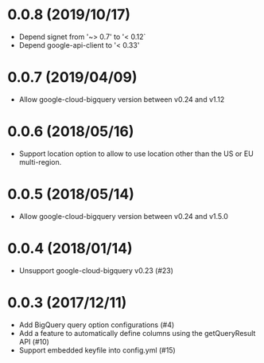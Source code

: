 # 0.0.8 (2019/10/17)

* Depend signet from '~> 0.7' to '< 0.12`
* Depend google-api-client to '< 0.33'

# 0.0.7 (2019/04/09)

* Allow google-cloud-bigquery version between v0.24 and v1.12

# 0.0.6 (2018/05/16)

* Support location option to allow to use location other than the US or EU multi-region.

# 0.0.5 (2018/05/14)

* Allow google-cloud-bigquery version between v0.24 and v1.5.0

# 0.0.4 (2018/01/14)

* Unsupport google-cloud-bigquery v0.23 (#23)

# 0.0.3 (2017/12/11)

* Add BigQuery query option configurations (#4)
* Add a feature to automatically define columns using the getQueryResult API (#10)
* Support embedded keyfile into config.yml (#15)
